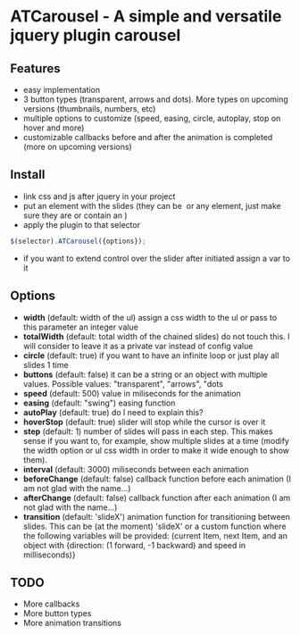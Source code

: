 # ATCarousel - A simple and versatile jquery plugin carousel

## Features

- easy implementation
- 3 button types (transparent, arrows and dots). More types on upcoming versions (thumbnails, numbers, etc)
- multiple options to customize (speed, easing, circle, autoplay, stop on hover and more)
- customizable callbacks before and after the animation is completed (more on upcoming versions)

## Install

- link css and js after jquery in your project
- put an element with the slides (they can be <img> <a> or any element, just make sure they are or contain an <img>)
- apply the plugin to that selector 
```js
$(selector).ATCarousel({options});
```
- if you want to extend control over the slider after initiated assign a var to it

## Options

- **width** (default: width of the ul) assign a css width to the ul or pass to this parameter an integer value
- **totalWidth** (default: total width of the chained slides) do not touch this. I will consider to leave it as a private var instead of config value
- **circle** (default: true) if you want to have an infinite loop or just play all slides 1 time
- **buttons** (default: false) it can be a string or an object with multiple values. Possible values: "transparent", "arrows", "dots
- **speed** (default: 500) value in miliseconds for the animation
- **easing** (default: "swing") easing function
- **autoPlay** (default: true) do I need to explain this?
- **hoverStop** (default: true) slider will stop while the cursor is over it
- **step** (default: 1) number of slides will pass in each step. This makes sense if you want to, for example, show multiple slides at a time (modify the width option or ul css width in order to make it wide enough to show them).
- **interval** (default: 3000) miliseconds between each animation
- **beforeChange** (default: false) callback function before each animation (I am not glad with the name...)
- **afterChange** (default: false) callback function after each animation (I am not glad with the name...)
- **transition** (default: 'slideX') animation function for transitioning between slides. This can be (at the moment) 'slideX' or a custom function where the following variables will be provided: (current Item, next Item, and an object with {direction: (1 forward, -1 backward) and speed in milliseconds)}

## TODO
- More callbacks
- More button types
- More animation transitions
